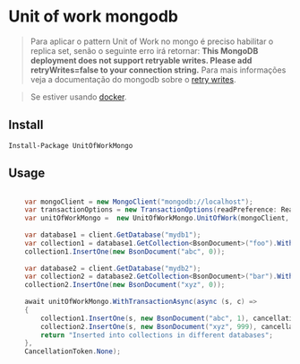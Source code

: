 # Unit of work mongodb

> Para aplicar o pattern Unit of Work no mongo é preciso habilitar o replica set, senão o seguinte erro irá retornar:
> **This MongoDB deployment does not support retryable writes. Please add retryWrites=false to your connection string.**
> Para mais informações veja a documentação do mongodb sobre o [retry writes](https://docs.mongodb.com/manual/core/retryable-writes/).

> Se estiver usando [docker](https://github.com/docker-library/mongo/issues/55).

## Install

    Install-Package UnitOfWorkMongo
    
## Usage

```csharp

    var mongoClient = new MongoClient("mongodb://localhost");
    var transactionOptions = new TransactionOptions(readPreference: ReadPreference.Primary, readConcern: ReadConcern.Local, writeConcern: WriteConcern.WMajority);
    var unitOfWorkMongo =  new UnitOfWorkMongo.UnitOfWork(mongoClient, transactionOptions); 
    
    var database1 = client.GetDatabase("mydb1");
    var collection1 = database1.GetCollection<BsonDocument>("foo").WithWriteConcern(WriteConcern.WMajority);
    collection1.InsertOne(new BsonDocument("abc", 0));
    
    var database2 = client.GetDatabase("mydb2");
    var collection2 = database2.GetCollection<BsonDocument>("bar").WithWriteConcern(WriteConcern.WMajority);
    collection2.InsertOne(new BsonDocument("xyz", 0));
    
    await unitOfWorkMongo.WithTransactionAsync(async (s, c) =>
    {
    	collection1.InsertOne(s, new BsonDocument("abc", 1), cancellationToken: ct);
    	collection2.InsertOne(s, new BsonDocument("xyz", 999), cancellationToken: ct);
    	return "Inserted into collections in different databases";
    },
    CancellationToken.None);
```
